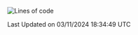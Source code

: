 <!--START_SECTION:waka-->
![Lines of code](https://img.shields.io/badge/From%20Hello%20World%20I%27ve%20Written-308.1%20thousand%20lines%20of%20code-blue)


 Last Updated on 03/11/2024 18:34:49 UTC
<!--END_SECTION:waka-->
